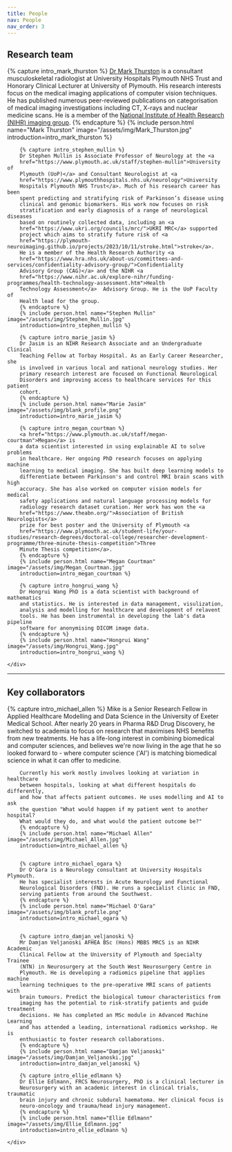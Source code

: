 ```yaml
---
title: People
nav: People
nav_order: 3
---
```

## Research team

<div class="container custom-container">
    <div class="row">
        {% capture intro_mark_thurston %}
        <a href="https://www.plymouth.ac.uk/staff/mark-thurston">Dr Mark
        Thurston</a> is a consultant musculoskeletal radiologist at University
        Hospitals Plymouth NHS Trust and Honorary Clinical Lecturer at
        University of Plymouth. His research interests focus on the medical
        imaging applications of computer vision techniques. He has published
        numerous peer-reviewed publications on categorisation of medical
        imaging investigations including CT, X-rays and nuclear medicine scans.
        He is a member of the <a
        href="https://www.nihr.ac.uk/explore-nihr/innovation-areas/imaging.htm">National
        Institute of Health Research (NIHR) imaging group</a>.
        {% endcapture %}
        {% include person.html name="Mark Thurston" image="/assets/img/Mark_Thurston.jpg" introduction=intro_mark_thurston %}

        {% capture intro_stephen_mullin %}
        Dr Stephen Mullin is Associate Professor of Neurology at the <a
        href="https://www.plymouth.ac.uk/staff/stephen-mullin">University of
        Plymouth (UoP)</a> and Consultant Neurologist at <a
        href="https://www.plymouthhospitals.nhs.uk/neurology">University
        Hospitals Plymouth NHS Trust</a>. Much of his research career has been
        spent predicting and stratifying risk of Parkinson’s disease using
        clinical and genomic biomarkers. His work now focuses on risk
        stratification and early diagnosis of a range of neurological diseases
        based on routinely collected data, including an <a
        href="https://www.ukri.org/councils/mrc/">UKRI MRC</a> supported
        project which aims to stratify future risk of <a
        href="https://plymouth-neuroimaging.github.io/projects/2023/10/11/stroke.html">stroke</a>.
        He is a member of the Health Research Authority <a
        href="https://www.hra.nhs.uk/about-us/committees-and-services/confidentiality-advisory-group/">Confidentiality
        Advisory Group (CAG)</a> and the NIHR <a
        href="https://www.nihr.ac.uk/explore-nihr/funding-programmes/health-technology-assessment.htm">Health
        Technology Assessment</a>  Advisory Group. He is the UoP Faculty of
        Health lead for the group.   
        {% endcapture %}
        {% include person.html name="Stephen Mullin" image="/assets/img/Stephen_Mullin.jpg" 
        introduction=intro_stephen_mullin %}

        {% capture intro_marie_jasim %}
        Dr Jasim is an NIHR Research Associate and an Undergraduate Clinical
        Teaching Fellow at Torbay Hospital. As an Early Career Researcher, she
        is involved in various local and national neurology studies. Her
        primary research interest are focused on Functional Neurological
        Disorders and improving access to healthcare services for this patient
        cohort.
        {% endcapture %}
        {% include person.html name="Marie Jasim" image="/assets/img/blank_profile.png"
        introduction=intro_marie_jasim %}

        {% capture intro_megan_courtman %}
        <a href="https://www.plymouth.ac.uk/staff/megan-courtman">Megan</a> is
        a data scientist interested in using explainable AI to solve problems
        in healthcare. Her ongoing PhD research focuses on applying machine
        learning to medical imaging. She has built deep learning models to
        differentiate between Parkinson's and control MRI brain scans with high
        accuracy. She has also worked on computer vision models for medical
        safety applications and natural language processing models for
        radiology research dataset curation. Her work has won the <a
        href="https://www.theabn.org/">Association of British Neurologists</a>
        prize for best poster and the University of Plymouth <a
        href="https://www.plymouth.ac.uk/student-life/your-studies/research-degrees/doctoral-college/researcher-development-programme/three-minute-thesis-competition">Three
        Minute Thesis competition</a>.
        {% endcapture %}
        {% include person.html name="Megan Courtman" image="/assets/img/Megan_Courtman.jpg"
        introduction=intro_megan_courtman %}

        {% capture intro_hongrui_wang %}
        Dr Hongrui Wang PhD is a data scientist with background of mathematics
        and statistics. He is interested in data management, visulization,
        analysis and modelling for healthcare and development of relavent
        tools. He has been instrumental in developing the lab's data pipeline
        software for anonymising DICOM image data.
        {% endcapture %}
        {% include person.html name="Hongrui Wang" image="/assets/img/Hongrui_Wang.jpg"
        introduction=intro_hongrui_wang %}

    </div>
</div>

<hr>

## Key collaborators

<div class="container custom-container">
    <div class="row">
        {% capture intro_michael_allen %}
        Mike is a Senior Research Fellow in Applied Healthcare Modelling and
        Data Science in the University of Exeter Medical School. After nearly
        20 years in Pharma R&D Drug Discovery, he switched to academia to focus
        on research that maximises NHS benefits from new treatments. He has a
        life-long interest in combining biomedical and computer sciences, and
        believes we're now living in the age that he so looked forward to -
        where computer science ('AI') is matching biomedical science in what it
        can offer to medicine.

        Currently his work mostly involves looking at variation in healthcare
        between hospitals, looking at what different hospitals do differently,
        and how that affects patient outcomes. He uses modelling and AI to ask
        the question "What would happen if my patient went to another hospital?
        What would they do, and what would the patient outcome be?"
        {% endcapture %}
        {% include person.html name="Michael Allen" image="/assets/img/Michael_Allen.jpg"
        introduction=intro_michael_allen %}


        {% capture intro_michael_ogara %}
        Dr O'Gara is a Neurology consultant at University Hospitals Plymouth.
        He has specialist interests in Acute Neurology and Functional
        Neurological Disorders (FND). He runs a specialist clinic in FND,
        serving patients from around the Southwest. 
        {% endcapture %}
        {% include person.html name="Michael O'Gara" image="/assets/img/blank_profile.png"
        introduction=intro_michael_ogara %}


        {% capture intro_damjan_veljanoski %}
        Mr Damjan Veljanoski AFHEA BSc (Hons) MBBS MRCS is an NIHR Academic
        Clinical Fellow at the University of Plymouth and Specialty Trainee
        (NTN) in Neurosurgery at the South West Neurosurgery Centre in
        Plymouth. He is developing a radiomics pipeline that applies machine
        learning techniques to the pre-operative MRI scans of patients with
        brain tumours. Predict the biological tumour characteristics from
        imaging has the potential to risk-stratify patients and guide treatment
        decisions. He has completed an MSc module in Advanced Machine Learning
        and has attended a leading, international radiomics workshop. He is
        enthusiastic to foster research collaborations.
        {% endcapture %}
        {% include person.html name="Damjan Veljanoski" image="/assets/img/Damjan_Veljanoski.jpg"
        introduction=intro_damjan_veljanoski %}

        {% capture intro_ellie_edlmann %}
        Dr Ellie Edlmann, FRCS Neurosurgery, PhD is a clinical lecturer in
        Neurosurgery with an academic interest in clinical trials, traumatic
        brain injury and chronic subdural haematoma. Her clinical focus is
        neuro-oncology and trauma/head injury management. 
        {% endcapture %}
        {% include person.html name="Ellie Edlmann" image="/assets/img/Ellie_Edlmann.jpg"
        introduction=intro_ellie_edlmann %}

    </div>
</div>

